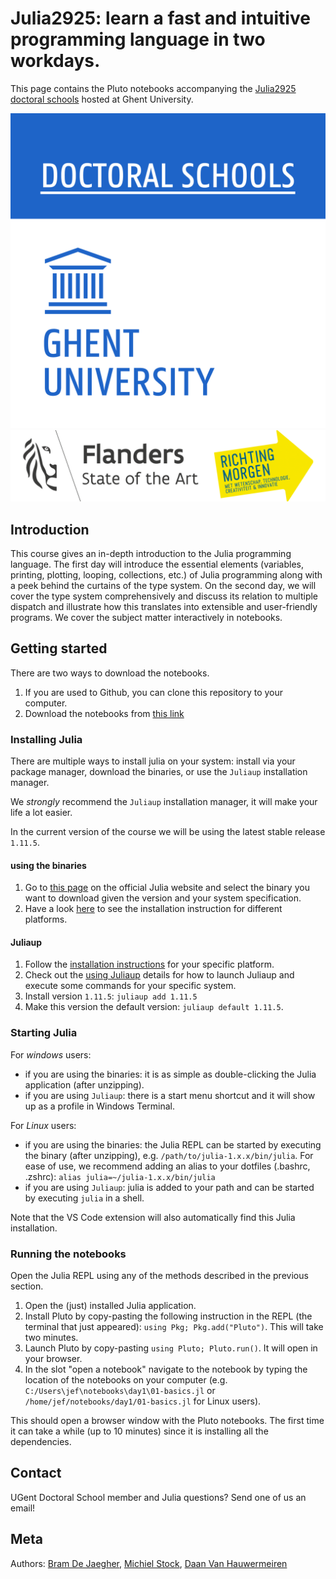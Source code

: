 # Julia2925: learn a fast and intuitive programming language in two workdays. 
This page contains the Pluto notebooks accompanying the [Julia2925 doctoral schools](https://event.ugent.be/registration/event/122f756b-8a04-4713-9d6e-d8fc56eea628) hosted at Ghent University.

![Logo Doctoral schools](/img/doctoralschoolsprofiel_hq_rgb_web.png)
![Logo Flanders](/img/logo_flanders+richtingmorgen.png)

## Introduction
This course gives an in-depth introduction to the Julia programming language. The first day will introduce the essential elements (variables, printing, plotting, looping, collections, etc.) of Julia programming along with a peek behind the curtains of the type system. On the second day, we will cover the type system comprehensively and discuss its relation to multiple dispatch and illustrate how this translates into extensible and user-friendly programs. We cover the subject matter interactively in notebooks. 

## Getting started
There are two ways to download the notebooks.
1. If you are used to Github, you can clone this repository to your computer.
2. Download the notebooks from [this link](https://beramos.github.io/DS-Julia2925/#course-content)

### Installing Julia

There are multiple ways to install julia on your system: install via your package manager, download the binaries, or use the `Juliaup` installation manager.

We *strongly* recommend the `Juliaup` installation manager, it will make your life a lot easier.

In the current version of the course we will be using the latest stable release `1.11.5`.

#### using the binaries

1. Go to [this page](https://julialang.org/downloads/#official_binaries_for_manual_download) on the official Julia website and select the binary you want to download given the version and your system specification. 
2. Have a look [here](https://julialang.org/downloads/platform/) to see the installation instruction for different platforms.

#### Juliaup

1. Follow the [installation instructions](https://github.com/JuliaLang/juliaup#installation) for your specific platform.
2. Check out the [using Juliaup](https://github.com/JuliaLang/juliaup?tab=readme-ov-file#using-juliaup) details for how to launch Juliaup and execute some commands for your specific system.
3. Install version `1.11.5`: `juliaup add 1.11.5`
4. Make this version the default version: `juliaup default 1.11.5`.

### Starting Julia
For *windows* users:
- if you are using the binaries: it is as simple as double-clicking the Julia application (after unzipping). 
- if you are using `Juliaup`: there is a start menu shortcut and it will show up as a profile in Windows Terminal. 

For *Linux* users:
- if you are using the binaries: the Julia REPL can be started by executing the binary (after unzipping), e.g. ```/path/to/julia-1.x.x/bin/julia```. For ease of use, we recommend adding an alias to your dotfiles (.bashrc, .zshrc): ```alias julia=~/julia-1.x.x/bin/julia```
- if you are using `Juliaup`: julia is added to your path and can be started by executing `julia` in a shell.

Note that the VS Code extension will also automatically find this Julia installation.

### Running the notebooks
Open the Julia REPL using any of the methods described in the previous section.

1. Open the (just) installed Julia application.
2. Install Pluto by copy-pasting the following instruction in the REPL (the terminal that just appeared): `using Pkg; Pkg.add("Pluto")`. This will take two minutes.
3. Launch Pluto by copy-pasting `using Pluto; Pluto.run()`. It will open in your browser.
4. In the slot "open a notebook" navigate to the notebook by typing the location of the notebooks on your computer (e.g. `C:/Users\jef\notebooks\day1\01-basics.jl` or `/home/jef/notebooks/day1/01-basics.jl` for Linux users). 

This should open a browser window with the Pluto notebooks. The first time it can take a while (up to 10 minutes) since it is installing all the dependencies.

## Contact
UGent Doctoral School member and Julia questions? Send one of us an email!

## Meta
Authors: [Bram De Jaegher](mailto:bram.de.jaegher@gmail.com), [Michiel Stock](Michiel.Stock@UGent.be), [Daan Van Hauwermeiren](Daan.VanHauwermeiren@UGent.be)
